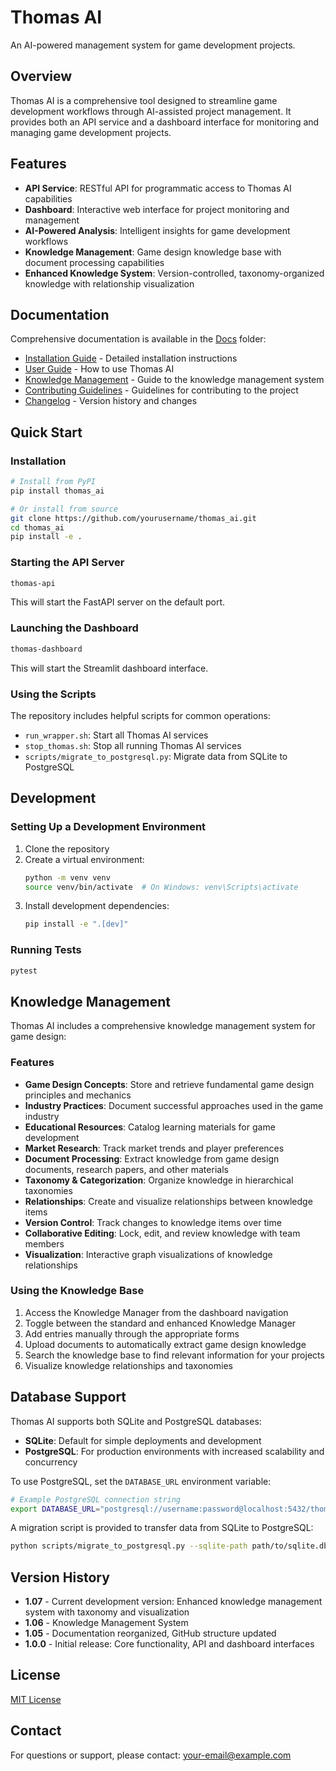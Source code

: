 # Thomas AI

An AI-powered management system for game development projects.

## Overview

Thomas AI is a comprehensive tool designed to streamline game development workflows through AI-assisted project management. It provides both an API service and a dashboard interface for monitoring and managing game development projects.

## Features

- **API Service**: RESTful API for programmatic access to Thomas AI capabilities
- **Dashboard**: Interactive web interface for project monitoring and management
- **AI-Powered Analysis**: Intelligent insights for game development workflows
- **Knowledge Management**: Game design knowledge base with document processing capabilities
- **Enhanced Knowledge System**: Version-controlled, taxonomy-organized knowledge with relationship visualization

## Documentation

Comprehensive documentation is available in the [Docs](Docs/) folder:

- [Installation Guide](Docs/installation.md) - Detailed installation instructions
- [User Guide](Docs/user_guide.md) - How to use Thomas AI
- [Knowledge Management](Docs/knowledge_management.md) - Guide to the knowledge management system
- [Contributing Guidelines](Docs/CONTRIBUTING.md) - Guidelines for contributing to the project
- [Changelog](CHANGELOG.md) - Version history and changes

## Quick Start

### Installation

```bash
# Install from PyPI
pip install thomas_ai

# Or install from source
git clone https://github.com/yourusername/thomas_ai.git
cd thomas_ai
pip install -e .
```

### Starting the API Server

```bash
thomas-api
```

This will start the FastAPI server on the default port.

### Launching the Dashboard

```bash
thomas-dashboard
```

This will start the Streamlit dashboard interface.

### Using the Scripts

The repository includes helpful scripts for common operations:

- `run_wrapper.sh`: Start all Thomas AI services
- `stop_thomas.sh`: Stop all running Thomas AI services
- `scripts/migrate_to_postgresql.py`: Migrate data from SQLite to PostgreSQL

## Development

### Setting Up a Development Environment

1. Clone the repository
2. Create a virtual environment:
   ```bash
   python -m venv venv
   source venv/bin/activate  # On Windows: venv\Scripts\activate
   ```
3. Install development dependencies:
   ```bash
   pip install -e ".[dev]"
   ```

### Running Tests

```bash
pytest
```

## Knowledge Management

Thomas AI includes a comprehensive knowledge management system for game design:

### Features

- **Game Design Concepts**: Store and retrieve fundamental game design principles and mechanics
- **Industry Practices**: Document successful approaches used in the game industry
- **Educational Resources**: Catalog learning materials for game development
- **Market Research**: Track market trends and player preferences
- **Document Processing**: Extract knowledge from game design documents, research papers, and other materials
- **Taxonomy & Categorization**: Organize knowledge in hierarchical taxonomies
- **Relationships**: Create and visualize relationships between knowledge items
- **Version Control**: Track changes to knowledge items over time
- **Collaborative Editing**: Lock, edit, and review knowledge with team members
- **Visualization**: Interactive graph visualizations of knowledge relationships

### Using the Knowledge Base

1. Access the Knowledge Manager from the dashboard navigation
2. Toggle between the standard and enhanced Knowledge Manager
3. Add entries manually through the appropriate forms
4. Upload documents to automatically extract game design knowledge
5. Search the knowledge base to find relevant information for your projects
6. Visualize knowledge relationships and taxonomies

## Database Support

Thomas AI supports both SQLite and PostgreSQL databases:

- **SQLite**: Default for simple deployments and development
- **PostgreSQL**: For production environments with increased scalability and concurrency

To use PostgreSQL, set the `DATABASE_URL` environment variable:

```bash
# Example PostgreSQL connection string
export DATABASE_URL="postgresql://username:password@localhost:5432/thomas_ai"
```

A migration script is provided to transfer data from SQLite to PostgreSQL:

```bash
python scripts/migrate_to_postgresql.py --sqlite-path path/to/sqlite.db --pg-connection postgresql://user:pass@host:port/dbname
```

## Version History

- **1.07** - Current development version: Enhanced knowledge management system with taxonomy and visualization
- **1.06** - Knowledge Management System
- **1.05** - Documentation reorganized, GitHub structure updated
- **1.0.0** - Initial release: Core functionality, API and dashboard interfaces

## License

[MIT License](LICENSE)

## Contact

For questions or support, please contact: your-email@example.com 